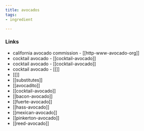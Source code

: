 ```yaml
---
title: avocados
tags:
- ingredient

---
```



### Links

* california avocado commission - [[http-www-avocado-org]]
* cocktail avocado - [[cocktail-avocado]]
* cocktail avocado - [[cocktail-avocado]]
* cocktail avocado - [[]]
* [[]]
* [[substitutes]]
* [[avocadito]]
* [[cocktail-avocado]]
* [[bacon-avocado]]
* [[fuerte-avocado]]
* [[hass-avocado]]
* [[mexican-avocado]]
* [[pinkerton-avocado]]
* [[reed-avocado]]
